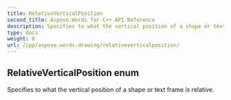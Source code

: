 ```yaml
---
title: RelativeVerticalPosition
second_title: Aspose.Words for C++ API Reference
description: Specifies to what the vertical position of a shape or text frame is relative. 
type: docs
weight: 0
url: /cpp/aspose.words.drawing/relativeverticalposition/
---
```

## RelativeVerticalPosition enum


Specifies to what the vertical position of a shape or text frame is relative. 

